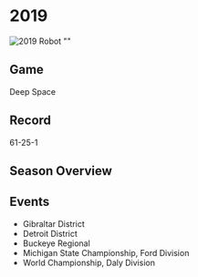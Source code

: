 # 2019

![2019 Robot ""]()

## Game
Deep Space

## Record
61-25-1

## Season Overview

## Events
- Gibraltar District
- Detroit District
- Buckeye Regional
- Michigan State Championship, Ford Division
- World Championship, Daly Division